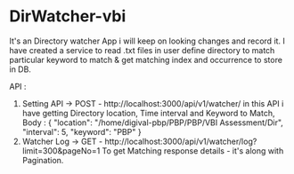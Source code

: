 # DirWatcher-vbi

It's an Directory watcher App i will keep on looking changes and record it.
I have created a service to read .txt files in user define directory to match particular keyword to match & get matching index and occurrence to store in DB.

API :

1. Setting API -> POST - http://localhost:3000/api/v1/watcher/
   in this API i have getting Directory location, Time interval and Keyword to Match,
   Body : {
   "location": "/home/digival-pbp/PBP/PBP/VBI Assessment/Dir",
   "interval": 5,
   "keyword": "PBP"
   }
2. Watcher Log -> GET - http://localhost:3000/api/v1/watcher/log?limit=300&pageNo=1
   To get Matching response details - it's along with Pagination.

